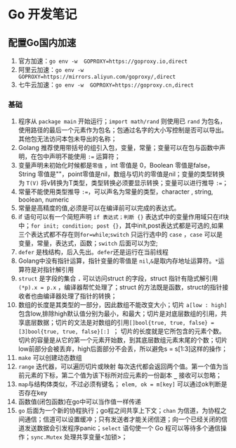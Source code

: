 # Go 开发笔记

## 配置Go国内加速

1.  官方加速：`go env -w  GOPROXY=https://goproxy.io,direct`
2.  阿里云加速：`go env -w GOPROXY=https://mirrors.aliyun.com/goproxy/,direct`
3.  七牛云加速：`go env -w  GOPROXY=https://goproxy.cn,direct`

### 基础

1.  程序从 `package main` 开始运行；`import math/rand`  则使用已 `rand` 为包名，使用路径的最后一个元素作为包名；包通过名字的大小写控制是否可以导出。其他包无法访问本包未导出的名称；
2.  Golang 推荐使用带括号的组引入包，变量，常量；变量可以在包与函数中声明，在包中声明不能使用  `:=` 运算符；
3.  变量声明未初始化时候都是`零值` ，int 零值是 0，Boolean 零值是false，String 零值是""，point零值是nil，数组与切片的零值是nil；变量的类型转换为 `T(V)` 将v转换为T类型，类型转换必须要显示转换；变量可以进行推导 `:=`；
4.  常量不能使用类型推导 `:=`，可以声名为常量的类型，character , string, boolean, numeric 
5.  常量是高精度的值,必须是可以在编译前可以完成的表达式。
6.  if 语句可以有一个简短声明 `if 表达式；判断 {}` 表达式中的变量作用域只在if块中；`for init; condition; post {}`，其中init,post表达式都是可选的,如果三个表达式都不存在则`for=while`;`switch` 只运行选中的 `case` ，`case` 可以是 变量，常量，表达式，函数；`switch` 后面可以为空;
7.  `defer` 是栈结构，后入先出。`defer`还是运行在当前线程
8.  Golang中没有指针运算，指针变量的零值是 `nil`,`&`是取内存地址运算符。`*`运算符是对指针解引用
9.   `struct` 是字段的集合  **`.`** 可以访问struct 的字段，struct 指针有隐式解引用`(*p).x = p.x` ，编译器帮忙处理了；struct 的方法既是函数，struct的指针接收者也由编译器处理了指针的转换；
10.  数组的长度是其类型的一部分，因此数组不能改变大小；切片 `a[low : high]` 包含low,排除high默认值分别为最小，和最大；切片是对底层数组的引用，共享底层数据；切片的文法是对数组的引用`[]bool{true, true, false} = [3]bool{true, true, false}[:] `； 切片的长度就是它所包含的元素个数。切片的容量是从它的第一个元素开始数，到其底层数组元素末尾的个数；切片low前部分会被丢弃，high后面部分不会丢，所以避免s = s[1:3]这样的操作；
11.  `make`  可以创建动态数组
12.   `range` 迭代器，可以遍历切片或映射 每次迭代都会返回两个值。第一个值为当前元素的下标，第二个值为该下标所对应元素的一份副本 **`_`** 接收可以忽略； 
13.  `map`与结构体类似，不过必须有键名； `elem, ok = m[key]` 可以通过ok判断是否存在key
14.  函数值(闭包函数)在go中可以当作值一样传递
15.  `go` 后面为一个新的协程执行；go程之间共享上下文；`chan` 为信道，为协程之间通信；信道可以设置缓冲；只有发送者才能关闭信道；向一个已经关闭的信道发送数据会引发程序panic；`select` 语句使一个 Go 程可以等待多个通信操作；`sync.Mutex` 处理共享变量<加锁>；



